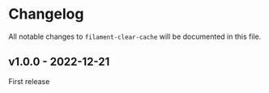 # Changelog

All notable changes to `filament-clear-cache` will be documented in this file.

## v1.0.0 - 2022-12-21

First release
